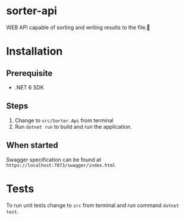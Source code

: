 # sorter-api

WEB API capable of sorting and writing results to the file.🤩

# Installation
## Prerequisite
* .NET 6 SDK

## Steps
1. Change to `src/Sorter.Api` from terminal
2. Run `dotnet run` to build and run the application.

## When started
Swagger specification can be found at `https://localhost:7073/swagger/index.html`

# Tests

To run unit tests change to `src` from terminal and run command `dotnet test`.